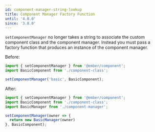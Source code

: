 ```yaml
---
id: component-manager-string-lookup
title: Component Manager Factory Function
until: '4.0.0'
since: '3.8.0'
---
```


`setComponentManager` no longer takes a string to associate the custom component class and the component manager. Instead you must pass a factory function that produces an instance of the component manager.

Before:

```js
import { setComponentManager } from '@ember/component';
import BasicComponent from './component-class';

setComponentManager('basic', BasicComponent);
```

After:

```js
import { setComponentManager } from '@ember/component';
import BasicComponent from './component-class';
import BasicManager from './component-manager';

setComponentManager(owner => {
  return new BasicManager(owner)
}, BasicComponent);
```